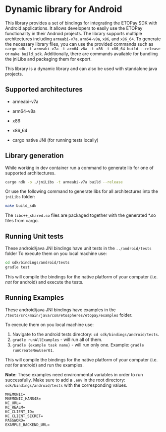 # Dynamic library for Android

This library provides a set of bindings for integrating the ETOPay SDK with Android applications. It allows developers to easily use the ETOPay functionality in their Android projects. The library supports multiple architectures including `armeabi-v7a`, `arm64-v8a`, `x86`, and `x86_64`. To generate the necessary library files, you can use the provided commands such as `cargo ndk -t armeabi-v7a -t arm64-v8a -t x86 -t x86_64 build --release` or `make build_sdk`. Additionally, there are commands available for bundling the jniLibs and packaging them for export.

This library is a dynamic library and can also be used with standalone java projects.

## Supported architectures

- armeabi-v7a
- arm64-v8a
- x86
- x86_64

- cargo native JNI (for running tests locally)

## Library generation

While working in dev container run a command to generate lib for one of supported architectures.

```bash
cargo ndk -o ./jniLibs -t armeabi-v7a build --release
```

Or use the following command to generate libs for all architectures into the `jniLibs` folder:

```bash
make build_sdk
```

The `libc++_shared.so` files are packaged together with the generated *.so files from cargo.

## Running Unit tests

These android/java JNI bindings have unit tests in the `../android/tests` folder
To execute them on you local machine use:

```bash
cd sdk/bindings/android/tests
gradle test
```

This will compile the bindings for the native platform of your computer (i.e. *not* for android)
and execute the tests.

## Running Examples

These android/java JNI bindings have examples in the `/tests/src/main/java/com/etospheres/etopay/examples` folder. 

To execute them on you local machine use:

1. Navigate to the android tests directory: `cd sdk/bindings/android/tests`.
2. `gradle runAllExamples` - will run all of them.
3. `gradle {example task name}` - will run only one. Example: `gradle runCreateNewUser01`.

This will compile the bindings for the native platform of your computer (i.e. *not* for android)
and run the examples.

**Note**: These examples need environmental variables in order to run successfully. Make sure to add a `.env` in the root directory: `sdk/bindings/android/tests` with the corresponding values.

```
MNEMONIC=
MNEMONIC_HANS48=
KC_URL=
KC_REALM=
KC_CLIENT_ID=
KC_CLIENT_SECRET=
PASSWORD=
EXAMPLE_BACKEND_URL=
```
